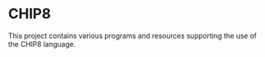# CHIP8
This project contains various programs and resources supporting the use of the CHIP8 language.
